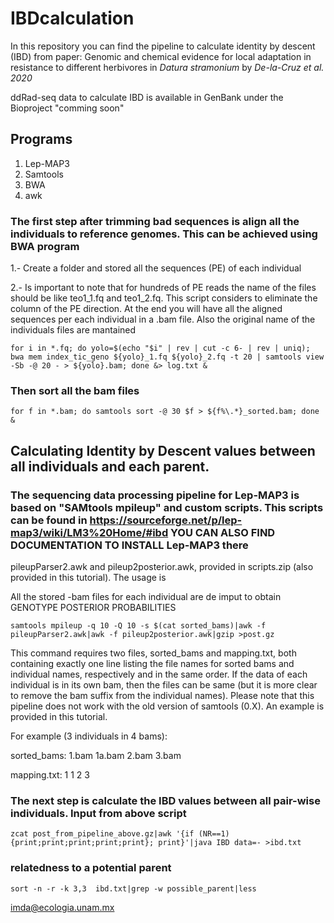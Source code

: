 # IBDcalculation
In this repository you can find the pipeline to calculate identity by descent (IBD) from paper: Genomic and chemical evidence for local adaptation in resistance to different herbivores in *Datura stramonium* by *De-la-Cruz et al. 2020* 

   ddRad-seq data to calculate IBD is available in GenBank under the Bioproject "comming soon"

## Programs
   1. Lep-MAP3
   2. Samtools
   3. BWA
   4. awk
   
### The first step after trimming bad sequences is align all the individuals to reference genomes. This can be achieved using BWA program

1.- Create a folder and stored all the sequences (PE) of each individual

2.- Is important to note that for hundreds of PE reads the name of the files should be like teo1_1.fq and teo1_2.fq. This script considers to eliminate the column of the PE direction. At the end you will have all the aligned sequences per each individual in a .bam file. Also the original name of the individuals files are mantained

    for i in *.fq; do yolo=$(echo "$i" | rev | cut -c 6- | rev | uniq); bwa mem index_tic_geno ${yolo}_1.fq ${yolo}_2.fq -t 20 | samtools view -Sb -@ 20 - > ${yolo}.bam; done &> log.txt &
    
 ### Then sort all the bam files
 
    for f in *.bam; do samtools sort -@ 30 $f > ${f%\.*}_sorted.bam; done &
    
## Calculating Identity by Descent values between all individuals and each parent. 

### The sequencing data processing pipeline for Lep-MAP3 is based on "SAMtools mpileup" and custom scripts. This scripts can be found in https://sourceforge.net/p/lep-map3/wiki/LM3%20Home/#ibd YOU CAN ALSO FIND DOCUMENTATION TO INSTALL Lep-MAP3 there

pileupParser2.awk and pileup2posterior.awk, provided in scripts.zip (also provided in this tutorial). The usage is

All the stored -bam files for each individual are de imput to obtain GENOTYPE POSTERIOR PROBABILITIES 

    samtools mpileup -q 10 -Q 10 -s $(cat sorted_bams)|awk -f pileupParser2.awk|awk -f pileup2posterior.awk|gzip >post.gz

 This command requires two files, sorted_bams and mapping.txt, both containing exactly one line listing the file names for sorted bams and individual names, respectively and in the same order. If the data of each individual is in its own bam, then the files can be same (but it is more clear to remove the bam suffix from the individual names). Please note that this pipeline does not work with the old version of samtools (0.X). An example is provided in this tutorial. 

For example (3 individuals in 4 bams):

sorted_bams: 1.bam 1a.bam 2.bam 3.bam

mapping.txt: 1 1 2 3

 ### The next step is calculate the IBD values between all pair-wise individuals. Input from above script
  
    zcat post_from_pipeline_above.gz|awk '{if (NR==1) {print;print;print;print;print}; print}'|java IBD data=- >ibd.txt
 
 ### relatedness to a potential parent

    sort -n -r -k 3,3  ibd.txt|grep -w possible_parent|less



imda@ecologia.unam.mx
